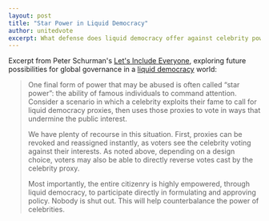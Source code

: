 ```yaml
---
layout: post
title: "Star Power in Liquid Democracy"
author: unitedvote
excerpt: What defense does liquid democracy offer against celebrity power?
---
```


Excerpt from Peter Schurman's [Let's Include Everyone](https://docs.google.com/document/d/1_KzPGe-q-Z-FEHgfAeZ1AxsBD5yoLIO26vARmB2pAfY/edit?usp=sharing), exploring future possibilities for global governance in a [liquid democracy](/2016/09/21/what-is-liquid-democracy/) world:

> One final form of power that may be abused is often called “star power”: the ability of famous individuals to command attention. Consider a scenario in which a celebrity exploits their fame to call for liquid democracy proxies, then uses those proxies to vote in ways that undermine the public interest.
>
> We have plenty of recourse in this situation. First, proxies can be revoked and reassigned instantly, as voters see the celebrity voting against their interests. As noted above, depending on a design choice, voters may also be able to directly reverse votes cast by the celebrity proxy.
>
> Most importantly, the entire citizenry is highly empowered, through liquid democracy, to participate directly in formulating and approving policy. Nobody is shut out. This will help counterbalance the power of celebrities.
